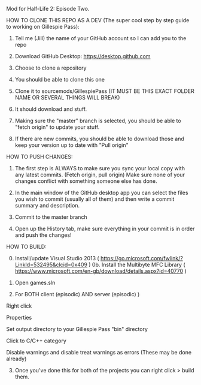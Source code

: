 Mod for Half-Life 2: Episode Two.



HOW TO CLONE THIS REPO AS A DEV (The super cool step by step guide to working on Gillespie Pass):

1. Tell me (Jill) the name of your GitHub account so I can add you to the repo

2. Download GitHub Desktop: https://desktop.github.com

3. Choose to clone a repository

4. You should be able to clone this one

5. Clone it to sourcemods/GillespiePass (IT MUST BE THIS EXACT FOLDER NAME OR SEVERAL THINGS WILL BREAK)

6. It should download and stuff. 

7. Making sure the "master" branch is selected, you should be able to "fetch origin" to update your stuff.

8. If there are new commits, you should be able to download those and keep your version up to date with "Pull origin"



HOW TO PUSH CHANGES:

1. The first step is ALWAYS to make sure you sync your local copy with any latest commits. (Fetch origin, pull origin) Make sure none of your changes conflict with something someone else has done.

2. In the main window of the GitHub desktop app you can select the files you wish to commit (usually all of them) and then write a commit summary and description.

3. Commit to the master branch

4. Open up the History tab, make sure everything in your commit is in order and push the changes!


HOW TO BUILD:

0. Install/update Visual Studio 2013 ( https://go.microsoft.com/fwlink/?LinkId=532495&clcid=0x409 )
0b. Install the Multibyte MFC Library ( https://www.microsoft.com/en-gb/download/details.aspx?id=40770 )

1. Open games.sln

2. For BOTH client (episodic) AND server (episodic) )

Right click

Properties

Set output directory to your Gillespie Pass "bin" directory

Click to C/C++ category

Disable warnings and disable treat warnings as errors (These may be done already)

3. Once you've done this for both of the projects you can right click > build them.